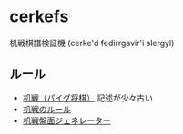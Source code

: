 # cerkefs
机戦棋譜検証機 (cerke'd fedirrgavir'i slergyl)

## ルール
- [机戦（パイグ将棋）](https://sites.google.com/site/syxobo/airu-gong-he-guo-wen-hua-ting/ji-zhan-paigu-jiang-qi) 記述が少々古い
- [机戦のルール](https://drive.google.com/file/d/1kTSRYXsha-qoSWZr9dUiXXQFhxDPc64h/view)
- [机戦盤面ジェネレーター](https://sozysozbot.github.io/cerke/)
